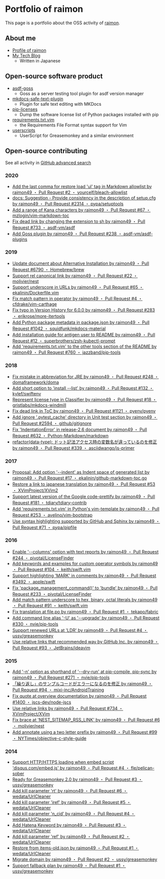 # Portfolio of raimon

This page is a portfolio about the OSS activity of [raimon](https://github.com/raimon49).

## About me

* [Profile of raimon](profile.md)
* [My Tech Blog](https://raimon49.github.io)
    * Written in Japanese

## Open-source software product

* [asdf-goss](https://github.com/raimon49/asdf-goss)
    * Goss as a server testing tool plugin for asdf version manager
* [mkdocs-safe-text-plugin](https://github.com/raimon49/mkdocs-safe-text-plugin)
    * Plugin for safe text editing with MKDocs
* [pip-licenses](https://github.com/raimon49/pip-licenses)
    * Dump the software license list of Python packages installed with pip
* [requirements.txt.vim](https://github.com/raimon49/requirements.txt.vim)
    * the Requirements File Format syntax support for Vim
* [userscripts](https://github.com/raimon49/userscripts)
    * UserScript for Greasemonkey and a similar environment

## Open-source contributing

See all activity in [GitHub advanced search](https://github.com/search?q=is%3Apr+author%3Araimon49+is%3Amerged+-user%3Araimon49+is%3Apublic)

### 2020

* [Add the last comma for restore load 'ul' tag in Markdown allowlist by raimon49 ・ Pull Request #2 ・ yourcelf/bleach-allowlist](https://github.com/yourcelf/bleach-allowlist/pull/2#event-3652542709)
* [docs: Suggestion - Provide consistency in the description of setup.cfg by raimon49 ・ Pull Request #2314 ・ pypa/setuptools](https://github.com/pypa/setuptools/pull/2314)
* [Add a range of Kana characters by raimon49 ・ Pull Request #67 ・ mzlogin/vim-markdown-toc](https://github.com/mzlogin/vim-markdown-toc/pull/67)
* [Fix dead link by changing the extension to sh by raimon49 ・ Pull Request #733 ・ asdf-vm/asdf](https://github.com/asdf-vm/asdf/pull/733)
* [Add Goss plugin by raimon49 ・ Pull Request #238 ・ asdf-vm/asdf-plugins](https://github.com/asdf-vm/asdf-plugins/pull/238)

### 2019

* [Update document about Alternative Installation by raimon49 ・ Pull Request #6790 ・ Homebrew/brew](https://github.com/Homebrew/brew/pull/6790)
* [Support rel canonical link by raimon49 ・ Pull Request #22 ・ molivier/nest](https://github.com/molivier/nest/pull/22)
* [Support underscore in URLs by raimon49 ・ Pull Request #65 ・ ekalinin/Dockerfile.vim](https://github.com/ekalinin/Dockerfile.vim/pull/65)
* [Fix match pattern in operator by raimon49 ・ Pull Request #4 ・ cfdrake/vim-carthage](https://github.com/cfdrake/vim-carthage/pull/4)
* [Fix typo in Version History for 6.0.0 by raimon49 ・ Pull Request #283 ・ erikrose/more-itertools](https://github.com/erikrose/more-itertools/pull/283)
* [Add Python package metadata in package.json by raimon49 ・ Pull Request #1042 ・ squidfunk/mkdocs-material](https://github.com/squidfunk/mkdocs-material/pull/1042)
* [Add installation guide for antigen user to README by raimon49 ・ Pull Request #12 ・ superbrothers/zsh-kubectl-prompt](https://github.com/superbrothers/zsh-kubectl-prompt/pull/12)
* [Add 'requirements.txt.vim' to the other tools section of the README by raimon49 ・ Pull Request #760 ・ jazzband/pip-tools](https://github.com/jazzband/pip-tools/pull/760)

### 2018

* [Fix mistake in abbreviation for JRE by raimon49 ・ Pull Request #248 ・ domaframework/doma](https://github.com/domaframework/doma/pull/248)
* [Add short option to 'install --list' by raimon49 ・ Pull Request #132 ・ kylef/swiftenv](https://github.com/kylef/swiftenv/pull/132)
* [Represent license type in Classifier by raimon49 ・ Pull Request #18 ・ gristlabs/mkdocs-windmill](https://github.com/gristlabs/mkdocs-windmill/pull/18)
* [Fix dead link in ToC by raimon49 ・ Pull Request #1121 ・ pyenv/pyenv](https://github.com/pyenv/pyenv/pull/1121)
* [Add ignore '.pytest\_cache' directory in Unit test section by raimon49 ・ Pull Request #2594 ・ github/gitignore](https://github.com/github/gitignore/pull/2594)
* [Fix 'IndentationError' in release-2.6 document by raimon49 ・ Pull Request #632 ・ Python-Markdown/markdown](https://github.com/Python-Markdown/markdown/pull/632)
* [refactor(data-type): ドット記法アクセス時の変数名が違っているのを修正 by raimon49 ・ Pull Request #339 ・ asciidwango/js-primer](https://github.com/asciidwango/js-primer/pull/339)

### 2017

* [Proposal: Add option '--indent' as Indent space of generated list by raimon49 ・ Pull Request #17 ・ ekalinin/github-markdown-toc.go](https://github.com/ekalinin/github-markdown-toc.go/pull/17 "Proposal: Add option '--indent' as Indent space of generated list by raimon49 ・ Pull Request #17 ・ ekalinin/github-markdown-toc.go")
* [Restore a link to japanese translation by raimon49 ・ Pull Request #53 ・ XVimProject/XVim2](https://github.com/XVimProject/XVim2/pull/53 "Restore a link to japanese translation by raimon49 ・ Pull Request #53 ・ XVimProject/XVim2")
* [Support latest version of the Google code-prettify by raimon49 ・ Pull Request #181 ・ tdiary/tdiary-contrib](https://github.com/tdiary/tdiary-contrib/pull/181 "Support latest version of the Google code-prettify by raimon49 ・ Pull Request #181 ・ tdiary/tdiary-contrib")
* [Add 'requirements.txt.vim' in Python's vim-template by raimon49 ・ Pull Request #253 ・ avelino/vim-bootstrap](https://github.com/avelino/vim-bootstrap/pull/253 "Add 'requirements.txt.vim' in Python's vim-template by raimon49 ・ Pull Request #253 ・ avelino/vim-bootstrap")
* [Use syntax highlighting supported by GitHub and Sphinx by raimon49 ・ Pull Request #71 ・ pypa/pipfile](https://github.com/pypa/pipfile/pull/71 "Use syntax highlighting supported by GitHub and Sphinx by raimon49 ・ Pull Request #71 ・ pypa/pipfile")

### 2016

* [Enable '--columns' option with text reports by raimon49 ・ Pull Request #244 ・ pivotal/LicenseFinder](https://github.com/pivotal/LicenseFinder/pull/244 "Enable '--columns' option with text reports by raimon49 ・ Pull Request #244 ・ pivotal/LicenseFinder")
* [Add keywords and examples for custom operator symbols by raimon49 ・ Pull Request #104 ・ keith/swift.vim](https://github.com/keith/swift.vim/pull/104 "Add keywords and examples for custom operator symbols by raimon49 ・ Pull Request #104 ・ keith/swift.vim")
* [Support highlighting 'MARK' in comments by raimon49 ・ Pull Request #3492 ・ apple/swift](https://github.com/apple/swift/pull/3492 "[vim] Support highlighting 'MARK' in comments by raimon49 ・ Pull Request #3492 ・ apple/swift")
* [Fix 'package\_management\_command()' to 'bundle' by raimon49 ・ Pull Request #233 ・ pivotal/LicenseFinder](https://github.com/pivotal/LicenseFinder/pull/233 "Fix 'package_management_command()' to 'bundle' by raimon49 ・ Pull Request #233 ・ pivotal/LicenseFinder")
* [Add match pattern underscore to hex, binary, octal literals by raimon49 ・ Pull Request #91 ・ keith/swift.vim](https://github.com/keith/swift.vim/pull/91 "Add match pattern underscore to hex, binary, octal literals by raimon49 ・ Pull Request #91 ・ keith/swift.vim")
* [Fix translation at file.po by raimon49 ・ Pull Request #1 ・ tekapo/fabric](https://github.com/tekapo/fabric/pull/1 "Fix translation at file.po by raimon49 ・ Pull Request #1 ・ tekapo/fabric")
* [Add command line alias '-U' as '--upgrade' by raimon49 ・ Pull Request #330 ・ nvie/pip-tools](https://github.com/nvie/pip-tools/pull/330 "Add command line alias '-U' as '--upgrade' by raimon49 ・ Pull Request #330 ・ nvie/pip-tools")
* [Support renewed URLs at 'LDR' by raimon49 ・ Pull Request #4 ・ ussy/greasemonkey](https://github.com/ussy/greasemonkey/pull/4 "Support renewed URLs at 'LDR' by raimon49 ・ Pull Request #4 ・ ussy/greasemonkey")
* [Use relative links that recommended way by GitHub Inc. by raimon49 ・ Pull Request #93 ・ JetBrains/ideavim](https://github.com/JetBrains/ideavim/pull/93 "Use relative links that recommended way by GitHub Inc. by raimon49 ・ Pull Request #93 ・ JetBrains/ideavim")

### 2015

* [Add '-n' option as shorthand of '--dry-run' at pip-compile, pip-sync by raimon49 ・ Pull Request #271 ・ nvie/pip-tools](https://github.com/nvie/pip-tools/pull/271 "Add '-n' option as shorthand of '--dry-run' at pip-compile, pip-sync by raimon49 ・ Pull Request #271 ・ nvie/pip-tools")
* [「繰り返し」のサンプルコードがエラーになるのを修正 by raimon49 ・ Pull Request #94 ・ mixi-inc/AndroidTraining](https://github.com/mixi-inc/AndroidTraining/pull/94 "「繰り返し」のサンプルコードがエラーになるのを修正 by raimon49 ・ Pull Request #94 ・ mixi-inc/AndroidTraining")
* [Fix quote at overview documentation by raimon49 ・ Pull Request #1400 ・ jscs-dev/node-jscs](https://github.com/jscs-dev/node-jscs/pull/1400 "Fix quote at overview documentation by raimon49 ・ Pull Request #1400 ・ jscs-dev/node-jscs")
* [Use relative links by raimon49 ・ Pull Request #734 ・ XVimProject/XVim](https://github.com/XVimProject/XVim/pull/734 "Use relative links by raimon49 ・ Pull Request #734 ・ XVimProject/XVim")
* [Fix brace at 'NEST\_SITEMAP\_RSS\_LINK' by raimon49 ・ Pull Request #6 ・ molivier/nest](https://github.com/molivier/nest/pull/6 "Fix brace at 'NEST_SITEMAP_RSS_LINK' by raimon49 ・ Pull Request #6 ・ molivier/nest")
* [Add annotate using a two letter prefix by raimon49 ・ Pull Request #99 ・ NYTimes/objective-c-style-guide](https://github.com/NYTimes/objective-c-style-guide/pull/99 "Add annotate using a two letter prefix by raimon49 ・ Pull Request #99 ・ NYTimes/objective-c-style-guide")

### 2014

* [Support HTTP/HTTPS loading when embed script 'disqus.com/embed.js' by raimon49 ・ Pull Request #4 ・ fle/pelican-sober](https://github.com/fle/pelican-sober/pull/4)
* [Ready for Greasemonkey 2.0 by raimon49 ・ Pull Request #3 ・ ussy/greasemonkey](https://github.com/ussy/greasemonkey/pull/3 "Ready for Greasemonkey 2.0 by raimon49 ・ Pull Request #3 ・ ussy/greasemonkey")
* [Add kill parameter 'rt' by raimon49 ・ Pull Request #6 ・ wedata/UrlCleaner](https://github.com/wedata/UrlCleaner/pull/6 "Add kill parameter 'rt' by raimon49 ・ Pull Request #6 ・ wedata/UrlCleaner")
* [Add kill parameter 'iref' by raimon49 ・ Pull Request #5 ・ wedata/UrlCleaner](https://github.com/wedata/UrlCleaner/pull/5 "Add kill parameter 'iref' by raimon49 ・ Pull Request #5 ・ wedata/UrlCleaner")
* [Add kill parameter 'n\_cid' by raimon49 ・ Pull Request #4 ・ wedata/UrlCleaner](https://github.com/wedata/UrlCleaner/pull/4 "Add kill parameter 'n_cid' by raimon49 ・ Pull Request #4 ・ wedata/UrlCleaner")
* [Add Hatena Keyword by raimon49 ・ Pull Request #3 ・ wedata/UrlCleaner](https://github.com/wedata/UrlCleaner/pull/3 "Add Hatena Keyword by raimon49 ・ Pull Request #3 ・ wedata/UrlCleaner")
* [Add kill parameter 'ref' by raimon49 ・ Pull Request #2 ・ wedata/UrlCleaner](https://github.com/wedata/UrlCleaner/pull/2 "Add kill parameter 'ref' by raimon49 ・ Pull Request #2 ・ wedata/UrlCleaner")
* [Restore from items-old.json by raimon49 ・ Pull Request #1 ・ wedata/UrlCleaner](https://github.com/wedata/UrlCleaner/pull/1 "Restore from items-old.json by raimon49 ・ Pull Request #1 ・ wedata/UrlCleaner")
* [Migrate domain by raimon49 ・ Pull Request #2 ・ ussy/greasemonkey](https://github.com/ussy/greasemonkey/pull/2 "Migrate domain by raimon49 ・ Pull Request #2 ・ ussy/greasemonkey")
* [Support fallback plan by raimon49 ・ Pull Request #1 ・ ussy/greasemonkey](https://github.com/ussy/greasemonkey/pull/1 "Support fallback plan by raimon49 ・ Pull Request #1 ・ ussy/greasemonkey")
